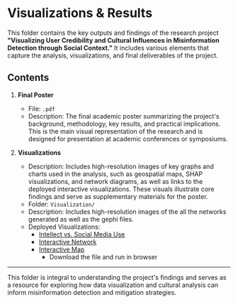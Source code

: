 # Visualizations & Results

This folder contains the key outputs and findings of the research project **"Visualizing User Credibility and Cultural Influences in Misinformation Detection through Social Context."** It includes various elements that capture the analysis, visualizations, and final deliverables of the project.

## Contents

1. **Final Poster**  
   - File: `.pdf`  
   - Description: The final academic poster summarizing the project's background, methodology, key results, and practical implications. This is the main visual representation of the research and is designed for presentation at academic conferences or symposiums.  

2. **Visualizations**  
   - Description: Includes high-resolution images of key graphs and charts used in the analysis, such as geospatial maps, SHAP visualizations, and network diagrams, as well as links to the deployed interactive visualizations. These visuals illustrate core findings and serve as supplementary materials for the poster.  
   - Folder: `Visualization/`  
   - Description: Includes high-resolution images of the all the networks generated as well as the gephi files. 
   - Deployed Visualizations:
      - [Intellect vs. Social Media Use](https://dash-dashboard-7nzc.onrender.com)
      - [Interactive Network](https://dash-dashboard-1.onrender.com)
      - [Interactive Map](map.html)
         - Download the file and run in browser


---

This folder is integral to understanding the project's findings and serves as a resource for exploring how data visualization and cultural analysis can inform misinformation detection and mitigation strategies.
